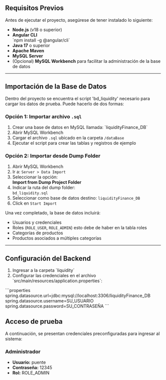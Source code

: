 ## Requisitos Previos

Antes de ejecutar el proyecto, asegúrese de tener instalado lo siguiente:

- **Node.js** (v18 o superior)
- **Angular CLI**  
  \`npm install -g @angular/cli\`
- **Java 17** o superior
- **Apache Maven**
- **MySQL Server**
- (Opcional) **MySQL Workbench** para facilitar la administración de la base de datos

---

## Importación de la Base de Datos

Dentro del proyecto se encuentra el script 'bd_liquidity' necesario para cargar los datos de prueba. Puede hacerlo de dos formas:

### Opción 1: Importar archivo `.sql`

1. Crear una base de datos en MySQL llamada: \`liquidityFinance_DB\`
2. Abrir MySQL Workbench
3. Cargar el archivo `.sql` ubicado en la carpeta `/dataBase`
4. Ejecutar el script para crear las tablas y registros de ejemplo

### Opción 2: Importar desde Dump Folder

1. Abrir MySQL Workbench
2. Ir a: `Server > Data Import`
3. Seleccionar la opción:  
   **Import from Dump Project Folder**
4. Indicar la ruta del dump folder:  
   `bd_liquidity.sql`
5. Seleccionar como base de datos destino: `liquidityFinance_DB`
6. Click en `Start Import`

Una vez completado, la base de datos incluirá:

- Usuarios y credenciales
- Roles (`ROLE_USER`, `ROLE_ADMIN`) esto debe de haber en la tabla roles
- Categorías de productos
- Productos asociados a múltiples categorías

---

## Configuración del Backend

1. Ingresar a la carpeta \`liquidity\`
2. Configurar las credenciales en el archivo \`src/main/resources/application.properties\`:

\`\`\`properties
spring.datasource.url=jdbc:mysql://localhost:3306/liquidityFinance_DB
spring.datasource.username=SU_USUARIO
spring.datasource.password=SU_CONTRASEÑA
\`\`\`

## Acceso de prueba

A continuación, se presentan credenciales preconfiguradas para ingresar al sistema:

### Administrador

- **Usuario:** puente  
- **Contraseña:** 12345  
- **Rol:** ROLE_ADMIN

